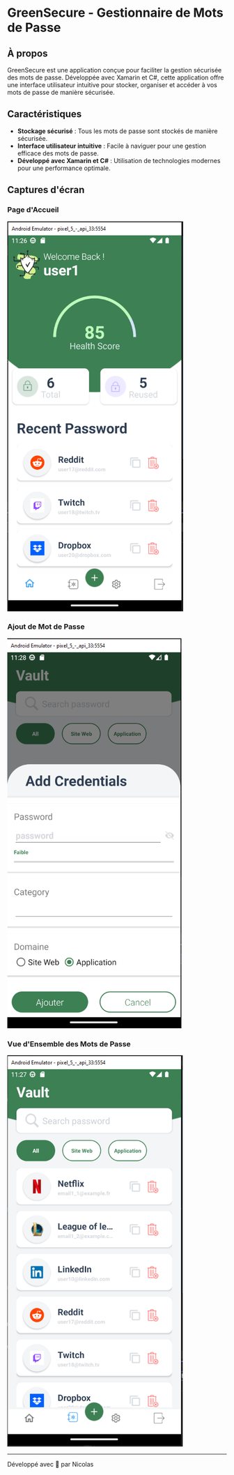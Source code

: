 # GreenSecure - Gestionnaire de Mots de Passe

## À propos
GreenSecure est une application conçue pour faciliter la gestion sécurisée des mots de passe. Développée avec Xamarin et C#, cette application offre une interface utilisateur intuitive pour stocker, organiser et accéder à vos mots de passe de manière sécurisée.

## Caractéristiques
- **Stockage sécurisé** : Tous les mots de passe sont stockés de manière sécurisée.
- **Interface utilisateur intuitive** : Facile à naviguer pour une gestion efficace des mots de passe.
- **Développé avec Xamarin et C#** : Utilisation de technologies modernes pour une performance optimale.

## Captures d'écran
### Page d'Accueil
![Page d'Accueil](GreenSecureHomePage.PNG)

### Ajout de Mot de Passe
![Ajout de Mot de Passe](GreenSecureAddPassword.PNG)

### Vue d'Ensemble des Mots de Passe
![Vue d'Ensemble des Mots de Passe](GreenSecureAllPassword.PNG)


---

Développé avec 💚 par Nicolas
